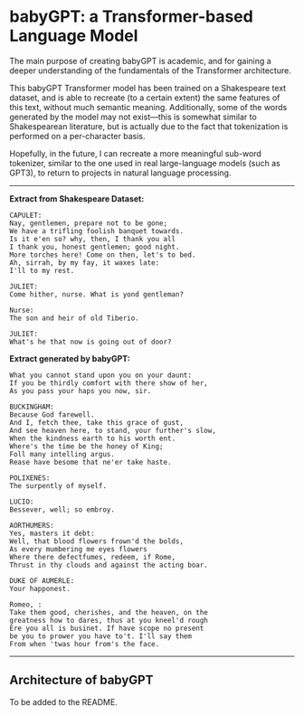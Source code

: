 # babyGPT: a Transformer-based Language Model

The main purpose of creating babyGPT is academic, and for gaining a deeper
understanding of the fundamentals of the Transformer architecture.

This babyGPT Transformer model has been trained on a Shakespeare text dataset,
and is able to recreate (to a certain extent) the same features of this text,
without much semantic meaning. Additionally, some of the words generated by the
model may not exist—this is somewhat similar to Shakespearean literature, but is
actually due to the fact that tokenization is performed on a per-character basis.

Hopefully, in the future, I can recreate a more meaningful sub-word tokenizer, 
similar to the one used in real large-language models (such as GPT3), to return to
projects in natural language processing.


** **

**Extract from Shakespeare Dataset:**
```
CAPULET:
Nay, gentlemen, prepare not to be gone;
We have a trifling foolish banquet towards.
Is it e'en so? why, then, I thank you all
I thank you, honest gentlemen; good night.
More torches here! Come on then, let's to bed.
Ah, sirrah, by my fay, it waxes late:
I'll to my rest.

JULIET:
Come hither, nurse. What is yond gentleman?

Nurse:
The son and heir of old Tiberio.

JULIET:
What's he that now is going out of door?
```

**Extract generated by babyGPT:**
```
What you cannot stand upon you on your daunt:
If you be thirdly comfort with there show of her,
As you pass your haps you now, sir.

BUCKINGHAM:
Because God farewell.
And I, fetch thee, take this grace of gust,
And see heaven here, to stand, your further's slow,
When the kindness earth to his worth ent.
Where's the time be the honey of King;
Foll many intelling argus.
Rease have besome that ne'er take haste.

POLIXENES:
The surpently of myself.

LUCIO:
Bessever, well; so embroy.

AORTHUMERS:
Yes, masters it debt:
Well, that blood flowers frown'd the bolds,
As every mumbering me eyes flowers
Where there defectfumes, redeem, if Rome,
Thrust in thy clouds and against the acting boar.

DUKE OF AUMERLE:
Your happonest.

Romeo, :
Take them good, cherishes, and the heaven, on the
greatness how to dares, thus at you kneel'd rough
Ere you all is businet. If have scope no present
be you to prower you have to't. I'll say them
From when 'twas hour from's the face.

```

** **

## Architecture of babyGPT
To be added to the README.